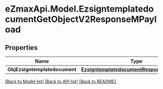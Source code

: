 
# eZmaxApi.Model.EzsigntemplatedocumentGetObjectV2ResponseMPayload

## Properties

Name | Type | Description | Notes
------------ | ------------- | ------------- | -------------
**ObjEzsigntemplatedocument** | [**EzsigntemplatedocumentResponseCompound**](EzsigntemplatedocumentResponseCompound.md) |  | 

[[Back to Model list]](../README.md#documentation-for-models)
[[Back to API list]](../README.md#documentation-for-api-endpoints)
[[Back to README]](../README.md)


